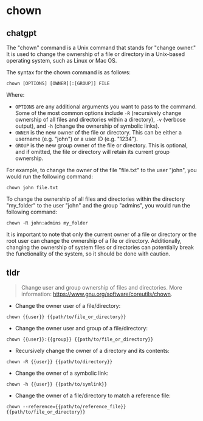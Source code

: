 # chown 
## chatgpt 
The "chown" command is a Unix command that stands for "change owner." It is used to change the ownership of a file or directory in a Unix-based operating system, such as Linux or Mac OS.

The syntax for the chown command is as follows:

```
chown [OPTIONS] [OWNER][:[GROUP]] FILE
```

Where:

- `OPTIONS` are any additional arguments you want to pass to the command. Some of the most common options include `-R` (recursively change ownership of all files and directories within a directory), `-v` (verbose output), and `-h` (change the ownership of symbolic links).
- `OWNER` is the new owner of the file or directory. This can be either a username (e.g. "john") or a user ID (e.g. "1234").
- `GROUP` is the new group owner of the file or directory. This is optional, and if omitted, the file or directory will retain its current group ownership.

For example, to change the owner of the file "file.txt" to the user "john", you would run the following command:

```
chown john file.txt
```

To change the ownership of all files and directories within the directory "my_folder" to the user "john" and the group "admins", you would run the following command:

```
chown -R john:admins my_folder
```

It is important to note that only the current owner of a file or directory or the root user can change the ownership of a file or directory. Additionally, changing the ownership of system files or directories can potentially break the functionality of the system, so it should be done with caution. 

## tldr 
 
> Change user and group ownership of files and directories.
> More information: <https://www.gnu.org/software/coreutils/chown>.

- Change the owner user of a file/directory:

`chown {{user}} {{path/to/file_or_directory}}`

- Change the owner user and group of a file/directory:

`chown {{user}}:{{group}} {{path/to/file_or_directory}}`

- Recursively change the owner of a directory and its contents:

`chown -R {{user}} {{path/to/directory}}`

- Change the owner of a symbolic link:

`chown -h {{user}} {{path/to/symlink}}`

- Change the owner of a file/directory to match a reference file:

`chown --reference={{path/to/reference_file}} {{path/to/file_or_directory}}`
